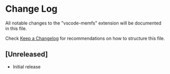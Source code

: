 # Change Log

All notable changes to the "vscode-memfs" extension will be documented in this file.

Check [Keep a Changelog](http://keepachangelog.com/) for recommendations on how to structure this file.

## [Unreleased]

- Initial release
